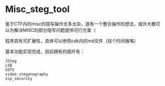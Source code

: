 # Misc_steg_tool
鉴于CTF内的misc的隐写操作太多太杂，遂有一个整合操作的想法，或许大概可以为解决MISC的部分隐写问题提供可行方案（

程序具有可扩展性，具体可以参照cdk内的md文件（找个时间做咯）

基本功能实现完成，目前拥有的插件有：

```
JSteg
LSB
SSTV
video_steganography
zip_security
```
